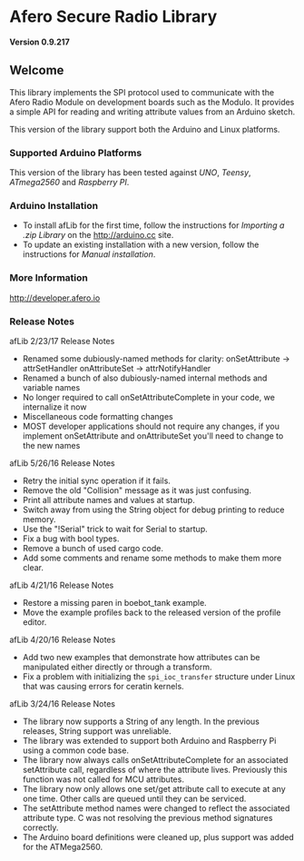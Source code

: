 # Afero Secure Radio Library #

**Version 0.9.217**

## Welcome ##

This library implements the SPI protocol used to communicate with the Afero Radio Module on development boards such as the Modulo. It provides a simple API for reading and writing attribute values from an Arduino sketch.

This version of the library support both the Arduino and Linux platforms.

### Supported Arduino Platforms ###

This version of the library has been tested against *UNO*, *Teensy*, *ATmega2560* and *Raspberry PI*.

### Arduino Installation ###

* To install afLib for the first time, follow the instructions for *Importing a .zip Library* on the <http://arduino.cc> site.
* To update an existing installation with a new version, follow the instructions for *Manual installation*.

### More Information ###

<http://developer.afero.io>

### Release Notes ###

afLib 2/23/17 Release Notes

* Renamed some dubiously-named methods for clarity:
  onSetAttribute -> attrSetHandler 
  onAttributeSet -> attrNotifyHandler
* Renamed a bunch of also dubiously-named internal methods and variable names
* No longer required to call onSetAttributeComplete in your code, we internalize it now
* Miscellaneous code formatting changes
* MOST developer applications should not require any changes, if you implement onSetAttribute and onAttributeSet you'll need to change to the new names

afLib 5/26/16 Release Notes

* Retry the initial sync operation if it fails.
* Remove the old "Collision" message as it was just confusing.
* Print all attribute names and values at startup.
* Switch away from using the String object for debug printing to reduce memory.
* Use the "!Serial" trick to wait for Serial to startup.
* Fix a bug with bool types.
* Remove a bunch of used cargo code.
* Add some comments and rename some methods to make them more clear.

afLib 4/21/16 Release Notes

* Restore a missing paren in boebot_tank example.
* Move the example profiles back to the released version of the profile editor.

afLib 4/20/16 Release Notes

* Add two new examples that demonstrate how attributes can be manipulated either directly or through a transform.
* Fix a problem with initializing the `spi_ioc_transfer` structure under Linux that was causing errors for ceratin kernels.

afLib 3/24/16 Release Notes

* The library now supports a String of any length. In the previous releases, String support was unreliable. 
* The library was extended to support both Arduino and Raspberry Pi using a common code base.
* The library now always calls onSetAttributeComplete for an associated setAttribute call, regardless of where the attribute lives. Previously this function was not called for MCU attributes.
* The library now only allows one set/get attribute call to execute at any one time. Other calls are queued until they can be serviced.
* The setAttribute method names were changed to reflect the associated attribute type. C was not resolving the previous method signatures correctly.
* The Arduino board definitions were cleaned up, plus support was added for the ATMega2560.
